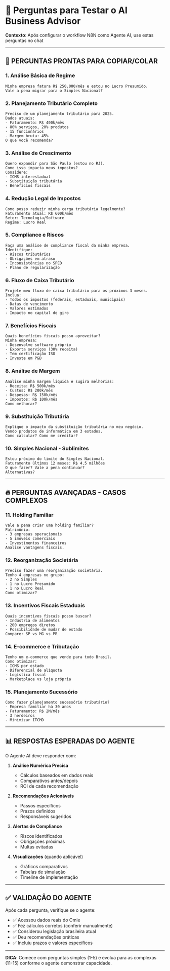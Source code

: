 # 💼 Perguntas para Testar o AI Business Advisor

**Contexto**: Após configurar o workflow N8N como Agente AI, use estas perguntas no chat

---

## 🎯 **PERGUNTAS PRONTAS PARA COPIAR/COLAR**

### **1. Análise Básica de Regime**
```
Minha empresa fatura R$ 250.000/mês e estou no Lucro Presumido. 
Vale a pena migrar para o Simples Nacional?
```

### **2. Planejamento Tributário Completo**
```
Preciso de um planejamento tributário para 2025. 
Dados atuais:
- Faturamento: R$ 400k/mês
- 80% serviços, 20% produtos  
- 15 funcionários
- Margem bruta: 45%
O que você recomenda?
```

### **3. Análise de Crescimento**
```
Quero expandir para São Paulo (estou no RJ).
Como isso impacta meus impostos?
Considere:
- ICMS interestadual
- Substituição tributária
- Benefícios fiscais
```

### **4. Redução Legal de Impostos**
```
Como posso reduzir minha carga tributária legalmente?
Faturamento atual: R$ 600k/mês
Setor: Tecnologia/Software
Regime: Lucro Real
```

### **5. Compliance e Riscos**
```
Faça uma análise de compliance fiscal da minha empresa.
Identifique:
- Riscos tributários
- Obrigações em atraso
- Inconsistências no SPED
- Plano de regularização
```

### **6. Fluxo de Caixa Tributário**
```
Projete meu fluxo de caixa tributário para os próximos 3 meses.
Inclua:
- Todos os impostos (federais, estaduais, municipais)
- Datas de vencimento
- Valores estimados
- Impacto no capital de giro
```

### **7. Benefícios Fiscais**
```
Quais benefícios fiscais posso aproveitar?
Minha empresa:
- Desenvolve software próprio
- Exporta serviços (30% receita)
- Tem certificação ISO
- Investe em P&D
```

### **8. Análise de Margem**
```
Analise minha margem líquida e sugira melhorias:
- Receita: R$ 500k/mês
- Custos: R$ 200k/mês
- Despesas: R$ 150k/mês
- Impostos: R$ 100k/mês
Como melhorar?
```

### **9. Substituição Tributária**
```
Explique o impacto da substituição tributária no meu negócio.
Vendo produtos de informática em 3 estados.
Como calcular? Como me creditar?
```

### **10. Simples Nacional - Sublimites**
```
Estou próximo do limite do Simples Nacional.
Faturamento últimos 12 meses: R$ 4.5 milhões
O que fazer? Vale a pena continuar?
Alternativas?
```

---

## 🔥 **PERGUNTAS AVANÇADAS - CASOS COMPLEXOS**

### **11. Holding Familiar**
```
Vale a pena criar uma holding familiar?
Patrimônio:
- 3 empresas operacionais
- 5 imóveis comerciais
- Investimentos financeiros
Analise vantagens fiscais.
```

### **12. Reorganização Societária**
```
Preciso fazer uma reorganização societária.
Tenho 4 empresas no grupo:
- 2 no Simples
- 1 no Lucro Presumido
- 1 no Lucro Real
Como otimizar?
```

### **13. Incentivos Fiscais Estaduais**
```
Quais incentivos fiscais posso buscar?
- Indústria de alimentos
- 200 empregos diretos
- Possibilidade de mudar de estado
Compare: SP vs MG vs PR
```

### **14. E-commerce e Tributação**
```
Tenho um e-commerce que vende para todo Brasil.
Como otimizar:
- ICMS por estado
- Diferencial de alíquota
- Logística fiscal
- Marketplace vs loja própria
```

### **15. Planejamento Sucessório**
```
Como fazer planejamento sucessório tributário?
- Empresa familiar há 30 anos
- Faturamento: R$ 2M/mês
- 3 herdeiros
- Minimizar ITCMD
```

---

## 📊 **RESPOSTAS ESPERADAS DO AGENTE**

O Agente AI deve responder com:

1. **Análise Numérica Precisa**
   - Cálculos baseados em dados reais
   - Comparativos antes/depois
   - ROI de cada recomendação

2. **Recomendações Acionáveis**
   - Passos específicos
   - Prazos definidos
   - Responsáveis sugeridos

3. **Alertas de Compliance**
   - Riscos identificados
   - Obrigações próximas
   - Multas evitadas

4. **Visualizações** (quando aplicável)
   - Gráficos comparativos
   - Tabelas de simulação
   - Timeline de implementação

---

## ✅ **VALIDAÇÃO DO AGENTE**

Após cada pergunta, verifique se o agente:
- ✅ Acessou dados reais do Omie
- ✅ Fez cálculos corretos (conferir manualmente)
- ✅ Considerou legislação brasileira atual
- ✅ Deu recomendações práticas
- ✅ Incluiu prazos e valores específicos

---

**DICA**: Comece com perguntas simples (1-5) e evolua para as complexas (11-15) conforme o agente demonstrar capacidade.